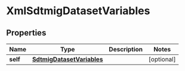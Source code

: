 

# XmlSdtmigDatasetVariables


## Properties

Name | Type | Description | Notes
------------ | ------------- | ------------- | -------------
**self** | [**SdtmigDatasetVariables**](SdtmigDatasetVariables.md) |  |  [optional]



